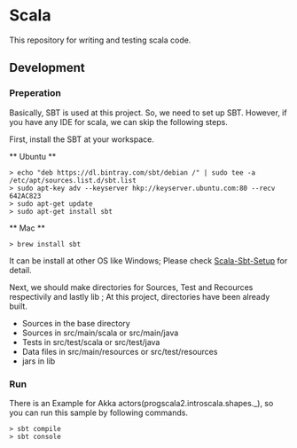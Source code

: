# Scala

This repository for writing and testing scala code.

## Development

### Preperation

Basically, SBT is used at this project. So, we need to set up SBT.
However, if you have any IDE for scala, we can skip the following steps.

First, install the SBT at your workspace.

** Ubuntu **
```console
> echo "deb https://dl.bintray.com/sbt/debian /" | sudo tee -a /etc/apt/sources.list.d/sbt.list
> sudo apt-key adv --keyserver hkp://keyserver.ubuntu.com:80 --recv 642AC823
> sudo apt-get update
> sudo apt-get install sbt
```

** Mac **
```console
> brew install sbt
```

It can be install at other OS like Windows; Please check [Scala-Sbt-Setup](http://www.scala-sbt.org/0.13/docs/Setup.html "Sbt Setup") for detail.

Next, we should make directories for Sources, Test and Recources respectivily and lastly lib
; At this project, directories have been already built.

* Sources in the base directory
* Sources in src/main/scala or src/main/java
* Tests in src/test/scala or src/test/java
* Data files in src/main/resources or src/test/resources
* jars in lib


### Run

There is an Example for Akka actors(progscala2.introscala.shapes._), 
so you can run this sample by following commands.
```console
> sbt compile
> sbt console
```
